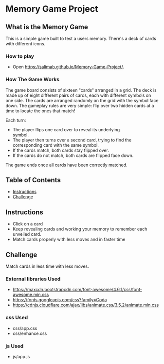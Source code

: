 # Memory Game Project

## What is the Memory Game
This is a simple game built to test a users memory. There's a deck of cards with different icons. 

### How to play

* Open https://salimab.github.io/Memory-Game-Project/. 

### How The Game Works

The game board consists of sixteen "cards" arranged in a grid. The deck is made up of eight different pairs of cards, each with different symbols on one side. The cards are arranged randomly on the grid with the symbol face down. The gameplay rules are very simple: flip over two hidden cards at a time to locate the ones that match!

Each turn:

   * The player flips one card over to reveal its underlying   
     symbol.
   * The player then turns over a second card, trying to find the   corresponding card with the same symbol.
   * If the cards match, both cards stay flipped over.
   * If the cards do not match, both cards are flipped face down.

The game ends once all cards have been correctly matched.

## Table of Contents

* [Instructions](#instructions)
* [Challenge](#Challenge)

## Instructions

* Click on a card
* Keep revealing cards and working your memory to remember each unveiled card.
* Match cards properly with less moves and in faster time

## Challenge
Match cards in less time with less moves.

### External libraries Used

* https://maxcdn.bootstrapcdn.com/font-awesome/4.6.1/css/font-awesome.min.css
* https://fonts.googleapis.com/css?family=Coda
* https://cdnjs.cloudflare.com/ajax/libs/animate.css/3.5.2/animate.min.css

### css Used
* css/app.css
* css/enhance.css

### js Used
* js/app.js
